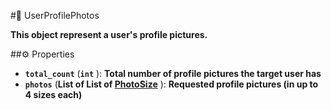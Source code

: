 #🔮 UserProfilePhotos

**This object represent a user's profile pictures.**

##⚙️ Properties

- **`total_count`** (**`int`** ): **Total number of profile pictures the target user has**
- **`photos`** (**List of List of [PhotoSize](PhotoSize.md)** ): **Requested profile pictures (in up to 4 sizes each)**
